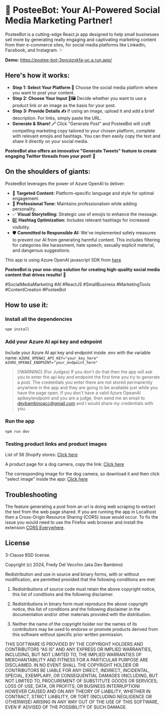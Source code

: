 # 🤖 PosteeBot: Your AI-Powered Social Media Marketing Partner! 

PosteeBot is a cutting-edge React.js app designed to help small businesses sell more by generating really engaging and captivating marketing content from their e-commerce sites, for social media platforms like LinkedIn, Facebook, and Instagram. ✨ 

**Demo:** https://postee-bot-3pvcqzxkfa-uc.a.run.app/

## Here's how it works:

*   **Step 1: Select Your Platform 📢** Choose the social media platform where you want to post your content. 
*   **Step 2: Choose Your Input 🔗🖼️** Decide whether you want to use a product link or an image as the basis for your post. 
*   **Step 3: Provide Details ✍️** If using an image, upload it and add a brief description. For links, simply paste the URL. 
*   **Generate & Share! 🪄** Click "Generate Post" and PosteeBot will craft compelling marketing copy tailored to your chosen platform, complete with relevant emojis and hashtags. You can then easily copy the text and share it directly on your social media. 

**PosteeBot also offers an innovative "Generate Tweets" feature to create engaging Twitter threads from your post!** 🧵


## On the shoulders of giants:

PosteeBot leverages the power of Azure OpenAI to deliver:

*   🎯 **Targeted Content:**  Platform-specific language and style for optimal engagement. 
*   💼 **Professional Tone:**  Maintains professionalism while adding personality.  
*   ✅ **Visual Storytelling:**  Strategic use of emojis to enhance the message.  
*   #️⃣ **Hashtag Optimization:**  Includes relevant hashtags for increased visibility.   
*   🛡️ **Committed to Responsible AI:** We've implemented safety measures to prevent our AI from generating harmful content. This includes filtering for categories like harassment, hate speech, sexually explicit material, and dangerous suggestions.

This app is using Azure OpenAI javascript SDK from [here](https://learn.microsoft.com/en-us/javascript/api/overview/azure/openai-readme?view=azure-node-preview)

**PosteeBot is your one-stop solution for creating high-quality social media content that drives results!** 🚀

#SocialMediaMarketing #AI #ReactJS #SmallBusiness #MarketingTools #ContentCreation #PosteeBot 


## How to use it:

### Install all the dependencies
`npm install`

### Add your Azure AI api key and ednpoint
Include your Azure AI api key and endpoint inside .env with the variable name: 
`AZURE_OPENAI_API_KEY="your_key_here"`
`AZURE_OPENAI_ENDPOINT="your_endpoint_here"`

> [!WARNING] (For Judges) 
> If you don't do that then the app will ask you to enter the api key and endpoint the first time you try to generate a post. The credentials you enter there are not stored permanently anywhere in the app and they are going to be available just while you have the page open. If you don't have a valid Azure OpeanAI apikey/endpoint and you are a judge, then send me an email to devbambinoacc@gmail.com and I would share my credentials with you.

### Run the app
`npm run dev`

### Testing product links and product images

List of 56 Shopify stores: [Click here](https://www.referralcandy.com/blog/shopify-websites)

A product page for a dog camera, copy the link: [Click here](https://furbo.com/us/products/furbo-360-dog-camera)

The corresponding image for the dog camera, so download it and then click "select image" inside the app: [Click here](https://images.prismic.io/furbo-prismic/baebe4b9-ea9d-422a-a2ba-26b63e25c0d7_DOG+PDP_Prod+img_1.jpg?auto=compress%2Cformat&fit=max&w=3840)


## Troubleshooting

The feature generating a post from an url is doing web scraping to extract the text from the web page shared. If you are running the app in Localhost then a Cross-Origin Resource Sharing (CORS) issue would occur. To fix the issue you would need to use the Firefox web browser and install the extension [CORS Everywhere](https://addons.mozilla.org/en-US/firefox/addon/cors-everywhere/).


## License

3-Clause BSD license.

Copyright (c) 2024, Fredy Del Vecchio (aka Dev Bambino)

Redistribution and use in source and binary forms, with or without modification, are permitted provided that the following conditions are met:

1. Redistributions of source code must retain the above copyright notice, this list of conditions and the following disclaimer.

2. Redistributions in binary form must reproduce the above copyright notice, this list of conditions and the following disclaimer in the documentation and/or other materials provided with the distribution.

3. Neither the name of the copyright holder nor the names of its contributors may be used to endorse or promote products derived from this software without specific prior written permission.

THIS SOFTWARE IS PROVIDED BY THE COPYRIGHT HOLDERS AND CONTRIBUTORS “AS IS” AND ANY EXPRESS OR IMPLIED WARRANTIES, INCLUDING, BUT NOT LIMITED TO, THE IMPLIED WARRANTIES OF MERCHANTABILITY AND FITNESS FOR A PARTICULAR PURPOSE ARE DISCLAIMED. IN NO EVENT SHALL THE COPYRIGHT HOLDER OR CONTRIBUTORS BE LIABLE FOR ANY DIRECT, INDIRECT, INCIDENTAL, SPECIAL, EXEMPLARY, OR CONSEQUENTIAL DAMAGES (INCLUDING, BUT NOT LIMITED TO, PROCUREMENT OF SUBSTITUTE GOODS OR SERVICES; LOSS OF USE, DATA, OR PROFITS; OR BUSINESS INTERRUPTION) HOWEVER CAUSED AND ON ANY THEORY OF LIABILITY, WHETHER IN CONTRACT, STRICT LIABILITY, OR TORT (INCLUDING NEGLIGENCE OR OTHERWISE) ARISING IN ANY WAY OUT OF THE USE OF THIS SOFTWARE, EVEN IF ADVISED OF THE POSSIBILITY OF SUCH DAMAGE.
